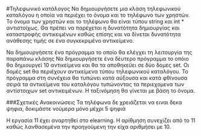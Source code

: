 #Τηλεφωνικό κατάλογος
Να δημιουργήσετε μια κλάση τηλεφωνικού καταλόγου η οποία να περιέχει το όνομα και το τηλέφωνο των χρηστών. Το όνομα των χρηστών και το τηλέφωνο θα είναι τύπου string και int * αντιστοίχως. Θα πρέπει να παρέχεται η δυνατότητα δημιουργίας και καταστροφής αντικειμένων καθώς επίσης και να δίνεται δυνατότητα ανάθεσης τιμής σε ένα συγκεκριμένο αντικείμενο.

Να δημιουργήσετε ένα πρόγραμμα το οποίο θα ελέγχει τη λειτουργία της παραπάνω κλάσης
Να δημιουργήσετε ένα δέυτερο πρόγραμμα το οπόιο θα δημιουργεί 10 αντικείμενα και θα τα αποθηκεύει σε δύο δομες set. Οι δομές set θα περιέχουν αντικείμενα τύπου τηλεφωνικού καταλόγου. Το πρόγραμμα στη συνέχεια θα τυπώνει κατά αύξουσα και κατά φθίνουσα σειρά τα αντικείμενα του καταλόγου τυπώνοντας τα περιεχομενα των αντίστοιχων set αντικειμένων. Η ταξινόμηση θα γίνεται με βάση το όνομα. 

###Σχετικές Ανακοινώσεις
Τα τηλέφωνα δε χρειάζεται να ειναι δεκα ψηφια, δοκιμάστε νούμερα μόνο μέχρι 5 ψηφιά

Η εργασία 11 έχει αναρτηθεί στο elearning. Η αρίθμηση συνεχίζει από το 11 καθώς λανθασεμένα την προηγούμενη την είχα αριθμήσει με 10. 